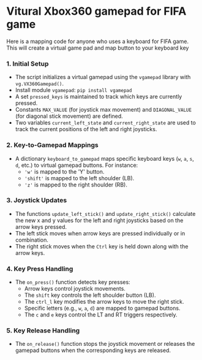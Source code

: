 # Vitural Xbox360 gamepad for FIFA game
Here is a mapping code for anyone who uses a keyboard for FIFA game. This will create a virtual  game pad and map button to your keyboard key

### 1\. **Initial Setup**

-   The script initializes a virtual gamepad using the `vgamepad` library with `vg.VX360Gamepad()`.
-   Install module `vgamepad`: `pip install vgamepad`
-   A set `pressed_keys` is maintained to track which keys are currently pressed.
-   Constants `MAX_VALUE` (for joystick max movement) and `DIAGONAL_VALUE` (for diagonal stick movement) are defined.
-   Two variables `current_left_state` and `current_right_state` are used to track the current positions of the left and right joysticks.

### 2\. **Key-to-Gamepad Mappings**

-   A dictionary `keyboard_to_gamepad` maps specific keyboard keys (`w`, `a`, `s`, `d`, etc.) to virtual gamepad buttons. For instance:
    -   `'w'` is mapped to the 'Y' button.
    -   `'shift'` is mapped to the left shoulder (LB).
    -   `'z'` is mapped to the right shoulder (RB).

### 3\. **Joystick Updates**

-   The functions `update_left_stick()` and `update_right_stick()` calculate the new x and y values for the left and right joysticks based on the arrow keys pressed.
-   The left stick moves when arrow keys are pressed individually or in combination.
-   The right stick moves when the `Ctrl` key is held down along with the arrow keys.

### 4\. **Key Press Handling**

-   The `on_press()` function detects key presses:
    -   Arrow keys control joystick movements.
    -   The `shift` key controls the left shoulder button (LB).
    -   The `ctrl_l` key modifies the arrow keys to move the right stick.
    -   Specific letters (e.g., `w`, `a`, `d`) are mapped to gamepad buttons.
    -   The `c` and `e` keys control the LT and RT triggers respectively.

### 5\. **Key Release Handling**

-   The `on_release()` function stops the joystick movement or releases the gamepad buttons when the corresponding keys are released.
